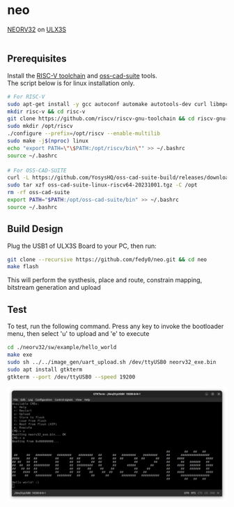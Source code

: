 # neo
[NEORV32](https://github.com/stnolting/neorv32) on [ULX3S](https://www.crowdsupply.com/radiona/ulx3s)
<br><br>

## Prerequisites
Install the [RISC-V toolchain](https://github.com/riscv-collab/riscv-gnu-toolchain.git) and [oss-cad-suite](https://github.com/YosysHQ/oss-cad-suite-build#installation) tools.
<br>
The script below is for linux installation only.
<br>
```bash
# For RISC-V
sudo apt-get install -y gcc autoconf automake autotools-dev curl libmpc-dev libmpfr-dev libgmp-dev gawk build-essential bison flex texinfo gperf libtool patchutils bc zlib1g-dev libexpat-dev python3
mkdir risc-v && cd risc-v
git clone https://github.com/riscv/riscv-gnu-toolchain && cd riscv-gnu-toolchain/
sudo mkdir /opt/riscv
./configure --prefix=/opt/riscv --enable-multilib
sudo make -j$(nproc) linux
echo "export PATH=\"\$PATH:/opt/riscv/bin\"" >> ~/.bashrc
source ~/.bashrc

# For OSS-CAD-SUITE
curl -L https://github.com/YosysHQ/oss-cad-suite-build/releases/download/2023-10-01/oss-cad-suite-linux-riscv64-20231001.tgz > oss-cad-suite
sudo tar xzf oss-cad-suite-linux-riscv64-20231001.tgz -C /opt
rm -rf oss-cad-suite
export PATH="$PATH:/opt/oss-cad-suite/bin" >> ~/.bashrc
source ~/.bashrc
```

## Build Design
Plug the USB1 of ULX3S Board to your PC, then run:
```bash
git clone --recursive https://github.com/fedy0/neo.git && cd neo
make flash
```
This will perform the systhesis, place and route, constrain mapping, bitstream generation and upload

## Test
To test, run the following command. Press any key to invoke the bootloader menu, then select 'u' to upload and 'e' to execute
```bash
cd ./neorv32/sw/example/hello_world
make exe
sudo sh ../../image_gen/uart_upload.sh /dev/ttyUSB0 neorv32_exe.bin
sudo apt install gtkterm
gtkterm --port /dev/ttyUSB0 --speed 19200
```
![Build](./images/helloworld.png)
